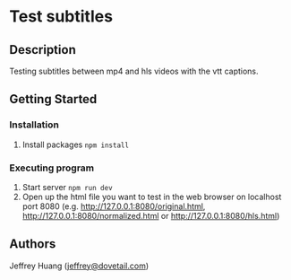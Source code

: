 # Test subtitles

## Description

Testing subtitles between mp4 and hls videos with the vtt captions.

## Getting Started

### Installation

1. Install packages `npm install`

### Executing program

1. Start server `npm run dev`
2. Open up the html file you want to test in the web browser on localhost port 8080 (e.g. http://127.0.0.1:8080/original.html, http://127.0.0.1:8080/normalized.html or http://127.0.0.1:8080/hls.html)  

## Authors

Jeffrey Huang (jeffrey@dovetail.com)
